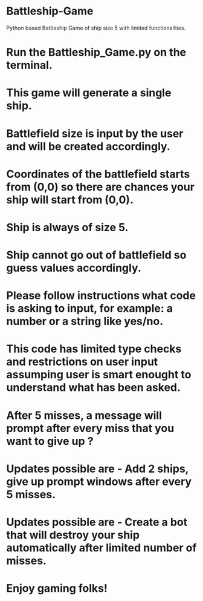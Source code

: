 # Battleship-Game
Python based Battleship Game of ship size 5 with limited functionalities.

# Run the Battleship_Game.py on the terminal.
# This game will generate a single ship.
# Battlefield size is input by the user and will be created accordingly.
# Coordinates of the battlefield starts from (0,0) so there are chances your ship will start from (0,0).
# Ship is always of size 5.
# Ship cannot go out of battlefield so guess values accordingly.
# Please follow instructions what code is asking to input, for example: a number or a string like yes/no.
# This code has limited type checks and restrictions on user input assumping user is smart enought to understand what has been asked.
# After 5 misses, a message will prompt after every miss that you want to give up ?
# Updates possible are - Add 2 ships, give up prompt windows after every 5 misses.
# Updates possible are - Create a bot that will destroy your ship automatically after limited number of misses.
# Enjoy gaming folks!
